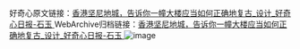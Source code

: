 好奇心原文链接：[香港坚尼地城，告诉你一幢大楼应当如何正确地复古_设计_好奇心日报-石玉 ](https://www.qdaily.com/articles/11797.html)
WebArchive归档链接：[香港坚尼地城，告诉你一幢大楼应当如何正确地复古_设计_好奇心日报-石玉 ](http://web.archive.org/web/20190623171103/https://www.qdaily.com/articles/11797.html)
![image](http://ww3.sinaimg.cn/large/007d5XDply1g3whqnxsf9j30u0803kjl)